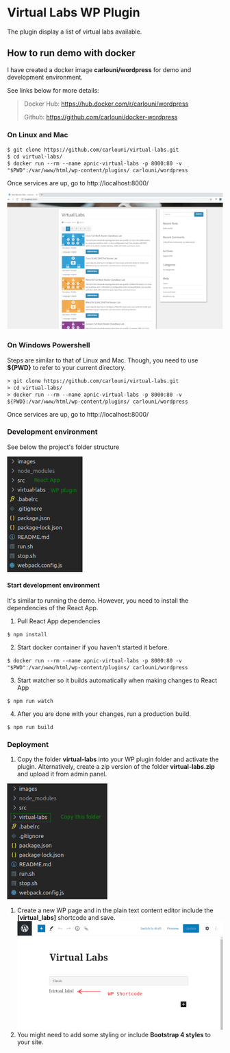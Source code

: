 # Virtual Labs WP Plugin
The plugin display a list of virtual labs available.

## How to run demo with docker
I have created a docker image **carlouni/wordpress** for demo and development environment.

See links below for more details:

> Docker Hub: https://hub.docker.com/r/carlouni/wordpress
> 
> Github: https://github.com/carlouni/docker-wordpress 


### On Linux and Mac
```
$ git clone https://github.com/carlouni/virtual-labs.git
$ cd virtual-labs/
$ docker run --rm --name apnic-virtual-labs -p 8000:80 -v "$PWD":/var/www/html/wp-content/plugins/ carlouni/wordpress
```
Once services are up, go to http://localhost:8000/

![Virtual Labs Screenshot](/images/virtual-labs.png "Virtual Labs Screenshot")

### On Windows Powershell
Steps are similar to that of Linux and Mac. Though, you need to use **${PWD}** to refer to your current directory.
```
> git clone https://github.com/carlouni/virtual-labs.git
> cd virtual-labs/
> docker run --rm --name apnic-virtual-labs -p 8000:80 -v ${PWD}:/var/www/html/wp-content/plugins/ carlouni/wordpress
```
Once services are up, go to http://localhost:8000/

### Development environment
See below the project's folder structure

![Folder Structure](/images/folders.png "Folder Structure")

#### Start development environment
It's similar to running the demo. However, you need to install the dependencies of the React App.
1. Pull React App dependencies
```
$ npm install
```
2. Start docker container if you haven't started it before.
```
$ docker run --rm --name apnic-virtual-labs -p 8000:80 -v "$PWD":/var/www/html/wp-content/plugins/ carlouni/wordpress
```
3. Start watcher so it builds automatically when making changes to React App
```
$ npm run watch
```
4. After you are done with your changes, run a production build.
```
$ npm run build
```

### Deployment
1. Copy the folder **virtual-labs** into your WP plugin folder and activate the plugin. Alternatively, create a zip version of the folder **virtual-labs.zip** and upload it from admin panel.

![Plugin Folder](/images/plugin.png "Plugin Folder")
1. Create a new WP page and in the plain text content editor include the **[virtual_labs]** shortcode and save.
![WP Shortcode](/images/shortcode.png "WP Shortcode")
3. You might need to add some styling or include **Bootstrap 4 styles** to your site.